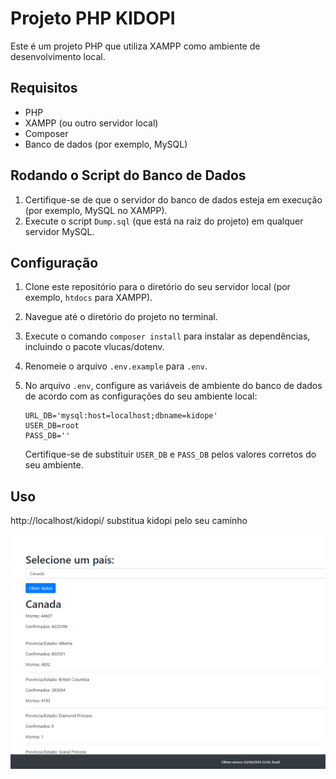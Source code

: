 # Projeto PHP KIDOPI

Este é um projeto PHP que utiliza XAMPP como ambiente de desenvolvimento local.

## Requisitos

- PHP
- XAMPP (ou outro servidor local)
- Composer
- Banco de dados (por exemplo, MySQL)

## Rodando o Script do Banco de Dados

1. Certifique-se de que o servidor do banco de dados esteja em execução (por exemplo, MySQL no XAMPP).
2. Execute o script `Dump.sql` (que está na raiz do projeto) em qualquer servidor MySQL.

## Configuração

1. Clone este repositório para o diretório do seu servidor local (por exemplo, `htdocs` para XAMPP).
2. Navegue até o diretório do projeto no terminal.
3. Execute o comando `composer install` para instalar as dependências, incluindo o pacote vlucas/dotenv.
4. Renomeie o arquivo `.env.example` para `.env`.
5. No arquivo `.env`, configure as variáveis de ambiente do banco de dados de acordo com as configurações do seu ambiente local:

   ```dotenv
   URL_DB='mysql:host=localhost;dbname=kidope'
   USER_DB=root
   PASS_DB=''

   ```

   Certifique-se de substituir `USER_DB` e `PASS_DB` pelos valores corretos do seu ambiente.

## Uso

http://localhost/kidopi/ substitua kidopi pelo seu caminho

![Alt text](image.png)
